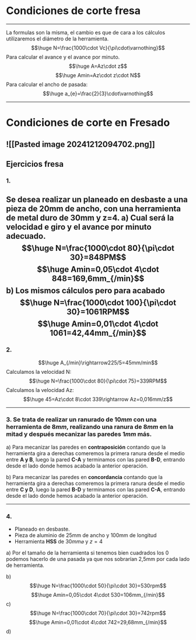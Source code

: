 # Condiciones de corte fresa
---
La formulas son la misma, el cambio es que de cara a los cálculos utilizaremos el diámetro de la herramienta. 
$$\huge N=\frac{1000\cdot Vc}{\pi\cdot\varnothing}$$
Para calcular el avance y el avance por minuto. $$\huge A=Az\cdot z$$$$\huge Amin=Az\cdot z\cdot N$$
Para calcular el ancho de pasada:$$\huge a_{e}=\frac{2}{3}\cdot\varnothing$$

---

# Condiciones de corte en Fresado
![[Pasted image 20241212094702.png]]
---
## Ejercicios fresa
### 1.
Se desea realizar un planeado en desbaste a una pieza de 20mm de ancho, con una herramienta de metal duro de 30mm y z=4.
a) Cual será la velocidad e giro y el avance por minuto adecuado.
$$\huge N=\frac{1000\cdot 80}{\pi\cdot 30}=848PM$$$$\huge Amin=0,05\cdot 4\cdot 848=169,6mm_{/min}$$
b) Los mismos cálculos pero para acabado
$$\huge N=\frac{1000\cdot 100}{\pi\cdot 30}=1061RPM$$$$\huge Amin=0,01\cdot 4\cdot 1061=42,44mm_{/min}$$
---
### 2. 
$$\huge A_{/min}\rightarrow225/5=45mm/min$$
Calculamos la velocidad N:$$\huge N=\frac{1000\cdot 80}{\pi\cdot 75}=339RPM$$
Calculamos la velocidad Az:$$\huge 45=Az\cdot 8\cdot 339\rightarrow Az=0,016mm/z$$

---

### 3. Se trata de realizar un ranurado de $10mm$ con una herramienta de $8mm$, realizando una ranura de $8mm$ en la mitad y después mecanizar las paredes $1mm$ más.

a) Para mecanizar las paredes en **contraposición** contando que la herramienta gira a derechas comeremos la primera ranura desde el medio entre **A y B**, luego la pared **C-A** y terminamos con las pared **B-D**, entrando desde el lado donde hemos acabado la anterior operación.

b) Para mecanizar las paredes en **concordancia** contando que la herramienta gira a derechas comeremos la primera ranura desde el medio entre **C y D**, luego la pared **B-D** y terminamos con las pared **C-A**, entrando desde el lado donde hemos acabado la anterior operación.

---
### 4. 
- Planeado en desbaste.
- Pieza de aluminio de 25mm de ancho y 100mm de longitud
- Herramienta **HSS** de $30mm\varnothing$ y $z=4$

a) Por el tamaño de la herramienta si tenemos bien cuadrados los 0 podemos hacerlo de una pasada ya que nos sobrarían 2,5mm por cada lado de herramienta. 

b)$$\huge N=\frac{1000\cdot 50}{\pi\cdot 30}=530rpm$$$$\huge Amin=0,05\cdot 4\cdot 530=106mm_{/min}$$
c) $$\huge N=\frac{1000\cdot 70}{\pi\cdot 30}=742rpm$$
$$\huge Amin=0,01\cdot 4\cdot 742=29,68mm_{/min}$$
d)